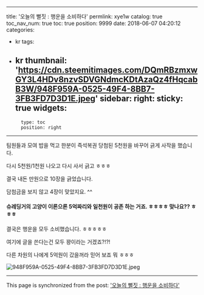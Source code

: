 
---
title: '오늘의 뻘짓 : 행운을 소비하다'
permlink: xye1w
catalog: true
toc_nav_num: true
toc: true
position: 9999
date: 2018-06-07 04:20:12
categories:
- kr
tags:
- kr
thumbnail: 'https://cdn.steemitimages.com/DQmRBzmxwGY3L4HDv8nzvSDVGNdmcKDtAzaQz4fHqcabB3W/948F959A-0525-49F4-8BB7-3FB3FD7D3D1E.jpeg'
sidebar:
    right:
        sticky: true
widgets:
    -
        type: toc
        position: right
---


팀원들과 모여 밥을 먹고
한분이 즉석복권 당첨된 5천원을 바꾸어
긁게 사작을 했습니다.  

다시 5천원/1천원 나오고 다시 사서 긁고 ㅎㅎㅎ

결국 내돈 만원으로 10장을 긁었습니다.  

담첨금을 보지 않고 4장이 맞았지요. ^^

#### 슈레딩거의 고양이 이론으론 5억짜리와 일천원이 공존 하는 거죠. ㅎㅎㅎㅎ 맞나요?? ㅎㅎㅎ

결국은 행운을 모두 소비했습니다.  ㅎㅎㅎㅎㅎ

여기에 글을 쓴다는건 모두 꽝이라는 거겠죠?!?!

다른 차원의 나에게 5억원이 갔을꺼라 믿어 보죠 뭐 ㅎㅎㅎ

![948F959A-0525-49F4-8BB7-3FB3FD7D3D1E.jpeg](https://cdn.steemitimages.com/DQmRBzmxwGY3L4HDv8nzvSDVGNdmcKDtAzaQz4fHqcabB3W/948F959A-0525-49F4-8BB7-3FB3FD7D3D1E.jpeg)

- - -

This page is synchronized from the post: ['오늘의 뻘짓 : 행운을 소비하다'](https://steemit.com/@kingbit/xye1w)
